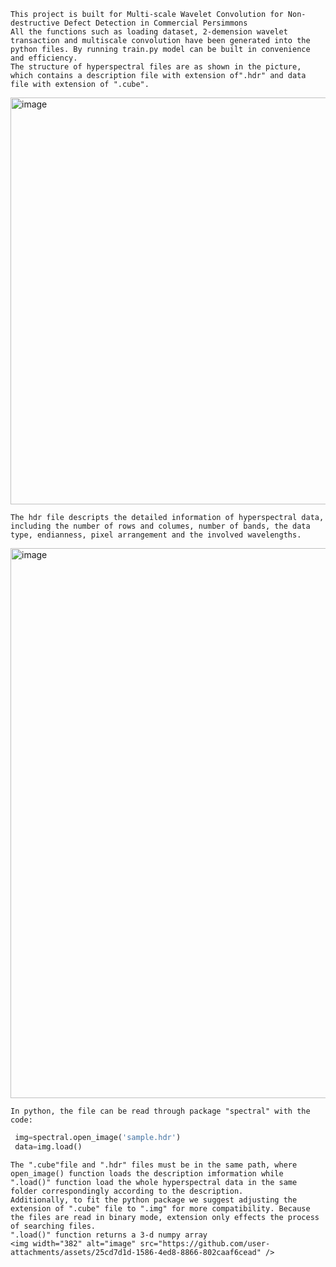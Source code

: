     This project is built for Multi-scale Wavelet Convolution for Non-destructive Defect Detection in Commercial Persimmons
    All the functions such as loading dataset, 2-demension wavelet transaction and multiscale convolution have been generated into the python files. By running train.py model can be built in convenience and efficiency.
    The structure of hyperspectral files are as shown in the picture, which contains a description file with extension of".hdr" and data file with extension of ".cube".
    
<img width="651" alt="image" src="https://github.com/user-attachments/assets/71119618-2f7a-4bb3-9582-02b7d28a3a7b">

    The hdr file descripts the detailed information of hyperspectral data, including the number of rows and columes, number of bands, the data type, endianness, pixel arrangement and the involved wavelengths.
<img width="880" alt="image" src="https://github.com/user-attachments/assets/05c3540a-2fa2-4975-925f-84f574da0598">

    In python, the file can be read through package "spectral" with the code:
   ```python
    img=spectral.open_image('sample.hdr')
    data=img.load()
```  
    The ".cube"file and ".hdr" files must be in the same path, where open_image() function loads the description imformation while ".load()" function load the whole hyperspectral data in the same folder correspondingly according to the description. 
    Additionally, to fit the python package we suggest adjusting the extension of ".cube" file to ".img" for more compatibility. Because the files are read in binary mode, extension only effects the process of searching files.
    ".load()" function returns a 3-d numpy array
    <img width="382" alt="image" src="https://github.com/user-attachments/assets/25cd7d1d-1586-4ed8-8866-802caaf6cead" />

